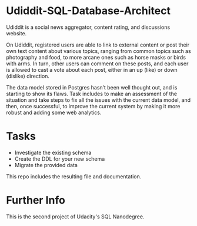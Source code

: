 # Udiddit-SQL-Database-Architect
Udiddit is a social news aggregator, content rating, and discussions website.

On Udiddit, registered users are able to link to external content or post their own text content about various topics, ranging from common topics such as photography and food, to more arcane ones such as horse masks or birds with arms. In turn, other users can comment on these posts, and each user is allowed to cast a vote about each post, either in an up (like) or down (dislike) direction.

The data model stored in Postgres hasn’t been well thought out, and is starting to show its flaws. Task includes to make an assessment of the situation and take steps to fix all the issues with the current data model, and then, once successful, to improve the current system by making it more robust and adding some web analytics.

# Tasks
- Investigate the existing schema
- Create the DDL for your new schema
- Migrate the provided data


This repo includes the resulting file and documentation.

# Further Info
This is the second project of Udacity's SQL Nanodegree.
